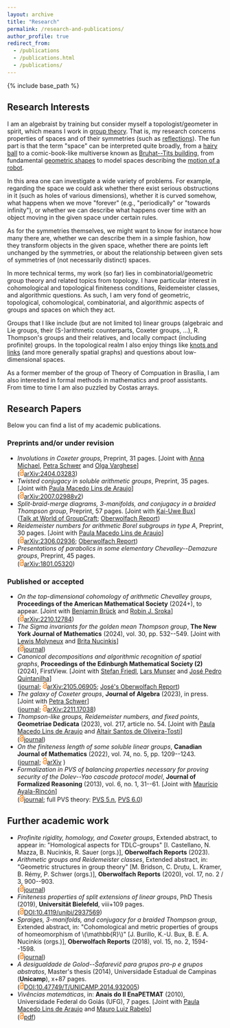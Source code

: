 ```yaml
---
layout: archive
title: "Research"
permalink: /research-and-publications/
author_profile: true
redirect_from:
  - /publications
  - /publications.html
  - /publications/
---
```

{% include base_path %}

## Research Interests

I am an algebraist by training but consider myself a topologist/geometer in spirit, which means I work in [group theory](https://link.springer.com/book/10.1007/978-1-4757-4034-9#about-this-book). That is, my research concerns properties of spaces and of their symmetries (such as [reflections](https://www.mathsisfun.com/geometry/symmetry-reflection.html)). The fun part is that the term "space" can be interpreted quite broadly, from a [hairy ball](https://www.jstor.org/stable/2320587?origin=crossref&seq=2#metadata_info_tab_contents) to a comic-book-like multiverse known as [Bruhat--Tits building](https://hal.science/file/index/docid/94363/filename/_04a5_Euclidean_buildings_Grenoble_.pdf), from fundamental [geometric shapes](https://mathworld.wolfram.com/PlatonicSolid.html) to model spaces describing the [motion of a robot](https://www.ensta-bretagne.fr/jaulin/paper_cameleon.pdf).

In this area one can investigate a wide variety of problems. For example, regarding the space we could ask whether there exist serious obstructions in it (such as holes of various dimensions), whether it is curved somehow, what happens when we move "forever" (e.g., "periodically" or "towards infinity"), or whether we can describe what happens over time with an object moving in the given space under certain rules.

As for the symmetries themselves, we might want to know for instance how many there are, whether we can describe them in a simple fashion, how they transform objects in the given space, whether there are points left unchanged by the symmetries, or about the relationship between given sets of symmetries of (not necessarily distinct) spaces.

In more technical terms, my work (so far) lies in combinatorial/geometric group theory and related topics from topology. I have particular interest in cohomological and topological finiteness conditions, Reidemeister classes, and algorithmic questions. As such, I am very fond of geometric, topological, cohomological, combinatorial, and algorithmic aspects of groups and spaces on which they act.

Groups that I like include (but are not limited to) linear groups (algebraic and Lie groups, their (S-)arithmetic counterparts, Coxeter groups, ...), R. Thompson's groups and their relatives, and locally compact (including profinite) groups. In the topological realm I also enjoy things like [knots and links](https://www.ams.org/publications/journals/notices/201705/rnoti-p461.pdf) (and more generally spatial graphs) and questions about low-dimensional spaces.

As a former member of the group of Theory of Compuation in Brasília, I am also interested in formal methods in mathematics and proof assistants. From time to time I am also puzzled by Costas arrays.

## Research Papers

Below you can find a list of my academic publications.

### Preprints and/or under revision

* _Involutions in Coxeter groups_, Preprint, 31 pages. \[Joint with [Anna Michael](https://www.geometry.ovgu.de/home/Members/Anna+Michael.html), [Petra Schwer](https://www.geometry.ovgu.de/schwer-path-16,30.html) and [Olga Varghese](https://sites.google.com/view/olga-varghese)\]  
([<img src="/images/OA-logo.svg" decoding="async" width="10" height="16" class="mw-file-element" srcset="/images/OA-logo.svg 1.5x, /images/OA-logo.svg 2x" data-file-width="640" data-file-height="1000"/>arXiv:2404.03283](https://arxiv.org/abs/2404.03283))
* _Twisted conjugacy in soluble arithmetic groups_, Preprint, 35 pages. \[Joint with [Paula Macedo Lins de Araujo](https://paulalins.com/)\]  
([<img src="/images/OA-logo.svg" decoding="async" width="10" height="16" class="mw-file-element" srcset="/images/OA-logo.svg 1.5x, /images/OA-logo.svg 2x" data-file-width="640" data-file-height="1000"/>arXiv:2007.02988v2](https://arxiv.org/abs/2007.02988))
* _Split-braid-merge diagrams, 3-manifolds, and conjugacy in a braided Thompson group_, Preprint, 57 pages. \[Joint with [Kai-Uwe Bux](https://www.math.uni-bielefeld.de/~bux/)\]  
([Talk at World of GroupCraft](https://www.youtube.com/watch?v=HVCa1khpjhg); [Oberwolfach Report](http://dx.doi.org/10.4171/OWR/2018/26))
* _Reidemeister numbers for arithmetic Borel subgroups in type A_, Preprint, 30 pages. \[Joint with [Paula Macedo Lins de Araujo](https://paulalins.com/)\]  
([<img src="/images/OA-logo.svg" decoding="async" width="10" height="16" class="mw-file-element" srcset="/images/OA-logo.svg 1.5x, /images/OA-logo.svg 2x" data-file-width="640" data-file-height="1000"/>arXiv:2306.02936](https://arxiv.org/abs/2306.02936); [Oberwolfach Report](https://doi.org/10.14760/OWR-2020-16))
* _Presentations of parabolics in some elementary Chevalley--Demazure groups_, Preprint, 45 pages.  
([<img src="/images/OA-logo.svg" decoding="async" width="10" height="16" class="mw-file-element" srcset="/images/OA-logo.svg 1.5x, /images/OA-logo.svg 2x" data-file-width="640" data-file-height="1000"/>arXiv:1801.05320](https://arxiv.org/abs/1801.05320))

### Published or accepted
* _On the top-dimensional cohomology of arithmetic Chevalley groups_, **Proceedings of the American Mathematical Society** (2024+), to appear. \[Joint with [Benjamin Brück](https://www.uni-muenster.de/Logik/Brueck/) and [Robin J. Sroka](https://www.uni-muenster.de/IVV5WS/WebHop/user/r_srok01/index.html)\]  
([<img src="/images/OA-logo.svg" decoding="async" width="10" height="16" class="mw-file-element" srcset="/images/OA-logo.svg 1.5x, /images/OA-logo.svg 2x" data-file-width="640" data-file-height="1000"/>arXiv:2210.12784](https://arxiv.org/abs/2210.12784))
* _The Sigma invariants for the golden mean Thompson group_, **The New York Journal of Mathematics** (2024), vol. 30, pp. 532--549. \[Joint with [Lewis Molyneux](https://pure.royalholloway.ac.uk/en/persons/lewis-molyneux) and [Brita Nucinkis](https://www.ma.rhul.ac.uk/~uxah002/)\]  
([<img src="/images/OA-logo.svg" decoding="async" width="10" height="16" class="mw-file-element" srcset="/images/OA-logo.svg 1.5x, /images/OA-logo.svg 2x" data-file-width="640" data-file-height="1000"/>journal](https://nyjm.albany.edu/j/2024/30-23.html))
* _Canonical decompositions and algorithmic recognition of spatial graphs_, **Proceedings of the Edinburgh Mathematical Society (2)** (2024), FirstView. \[Joint with [Stefan Friedl](https://www.uni-regensburg.de/Fakultaeten/nat_Fak_I/friedl/), [Lars Munser](https://homepages.uni-regensburg.de/~mul37549/) and [José Pedro Quintanilha](https://www.mathi.uni-heidelberg.de/~jquintanilha/)\]  
([journal](https://doi.org/10.1017/S0013091524000087); [<img src="/images/OA-logo.svg" decoding="async" width="10" height="16" class="mw-file-element" srcset="/images/OA-logo.svg 1.5x, /images/OA-logo.svg 2x" data-file-width="640" data-file-height="1000"/>arXiv:2105.06905](https://arxiv.org/abs/2105.06905); [José's Oberwolfach Report](https://doi.org/10.14760/OWR-2023-3))
* _The galaxy of Coxeter groups_, **Journal of Algebra** (2023), in press. \[Joint with [Petra Schwer](https://www.geometry.ovgu.de/schwer-path-16,30.html)\]  
([journal](https://doi.org/10.1016/j.jalgebra.2023.12.006); [<img src="/images/OA-logo.svg" decoding="async" width="10" height="16" class="mw-file-element" srcset="/images/OA-logo.svg 1.5x, /images/OA-logo.svg 2x" data-file-width="640" data-file-height="1000"/>arXiv:2211.17038](https://arxiv.org/abs/2211.17038))
* _Thompson-like groups, Reidemeister numbers, and fixed points_, **Geometriae Dedicata** (2023), vol. 217, article no. 54. \[Joint with [Paula Macedo Lins de Araujo](https://paulalins.com/) and [Altair Santos de Oliveira-Tosti](https://altairsot.github.io/)\]  
([<img src="/images/OA-logo.svg" decoding="async" width="10" height="16" class="mw-file-element" srcset="/images/OA-logo.svg 1.5x, /images/OA-logo.svg 2x" data-file-width="640" data-file-height="1000"/>journal](https://doi.org/10.1007/s10711-023-00790-2))
* _On the finiteness length of some soluble linear groups_, **Canadian Journal of Mathematics** (2022), vol. 74, no. 5, pp. 1209--1243.  
([journal](https://doi.org/10.4153/S0008414X21000213); [<img src="/images/OA-logo.svg" decoding="async" width="10" height="16" class="mw-file-element" srcset="/images/OA-logo.svg 1.5x, /images/OA-logo.svg 2x" data-file-width="640" data-file-height="1000"/>arXiv](https://arxiv.org/abs/1901.06704) )
* _Formalization in PVS of balancing properties necessary for proving security of the Dolev--Yao cascade protocol model_, **Journal of Formalized Reasoning** (2013), vol. 6, no. 1, 31--61. \[Joint with [Maurício Ayala-Rincón](http://www.mat.unb.br/ayala/)\]  
 ([<img src="/images/OA-logo.svg" decoding="async" width="10" height="16" class="mw-file-element" srcset="/images/OA-logo.svg 1.5x, /images/OA-logo.svg 2x" data-file-width="640" data-file-height="1000"/>journal](http://dx.doi.org/10.6092/issn.1972-5787/3720); full PVS theory: [PVS 5.n](http://www.mat.unb.br/ayala/DY_Full_Theory.tgz), [PVS 6.0](http://www.mat.unb.br/ayala/DY_Full_TheoryPVS6.tgz))

## Further academic work

* _Profinite rigidity, homology, and Coxeter groups_, Extended abstract, to appear in: "Homological aspects for TDLC-groups" \[I. Castellano, N. Mazza, B. Nucinkis, R. Sauer (orgs.)\], **Oberwolfach Reports** (2023). 
* _Arithmetic groups and Reidemeister classes_, Extended abstract, in: "Geometric structures in group theory" [M. Bridson, C. Druțu, L. Kramer, B. Rémy, P. Schwer (orgs.)], **Oberwolfach Reports** (2020), vol. 17, no. 2 / 3, 900--903.  
([<img src="/images/OA-logo.svg" decoding="async" width="10" height="16" class="mw-file-element" srcset="/images/OA-logo.svg 1.5x, /images/OA-logo.svg 2x" data-file-width="640" data-file-height="1000"/>journal](https://doi.org/10.14760/OWR-2020-16))
* _Finiteness properties of split extensions of linear groups_, PhD Thesis (2019), **Universität Bielefeld**, viii+109 pages.  
([<img src="/images/OA-logo.svg" decoding="async" width="10" height="16" class="mw-file-element" srcset="/images/OA-logo.svg 1.5x, /images/OA-logo.svg 2x" data-file-width="640" data-file-height="1000"/>DOI:10.4119/unibi/2937569](https://doi.org/10.4119/unibi/2937569))
* _Spraiges, 3-manifolds, and conjugacy for a braided Thompson group_, Extended abstract, in: "Cohomological and metric properties of groups of homeomorphism of \\(\mathbb{R}\\)" [J. Burillo, K.-U. Bux, B. E. A. Nucinkis (orgs.)], **Oberwolfach Reports** (2018), vol. 15, no. 2, 1594--1598.  
([<img src="/images/OA-logo.svg" decoding="async" width="10" height="16" class="mw-file-element" srcset="/images/OA-logo.svg 1.5x, /images/OA-logo.svg 2x" data-file-width="640" data-file-height="1000"/>journal](http://dx.doi.org/10.4171/OWR/2018/26))
* _A desigualdade de Golod--Šafarevič para grupos pro-p e grupos abstratos_, Master's thesis (2014), Universidade Estadual de Campinas (**Unicamp**), x+87 pages.  
([<img src="/images/OA-logo.svg" decoding="async" width="10" height="16" class="mw-file-element" srcset="/images/OA-logo.svg 1.5x, /images/OA-logo.svg 2x" data-file-width="640" data-file-height="1000"/>DOI:10.47749/T/UNICAMP.2014.932005](https://doi.org/10.47749/T/UNICAMP.2014.932005))
* _Vivências matemáticas_, in: **Anais do II EnaPETMAT** (2010), Universidade Federal do Goiás (UFG), 7 pages. \[Joint with [Paula Macedo Lins de Araujo](https://paulalins.com/) and [Mauro Luiz Rabelo](https://mat.unb.br/index.php/pessoas/docentes/52-mauro-luiz-rabelo)\]  
([<img src="/images/OA-logo.svg" decoding="async" width="10" height="16" class="mw-file-element" srcset="/images/OA-logo.svg 1.5x, /images/OA-logo.svg 2x" data-file-width="640" data-file-height="1000"/>pdf](/files/2oEnaPETMAT_Vivencias_MPY.pdf))